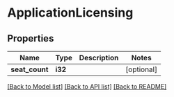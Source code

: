 # ApplicationLicensing

## Properties
Name | Type | Description | Notes
------------ | ------------- | ------------- | -------------
**seat_count** | **i32** |  | [optional] 

[[Back to Model list]](../README.md#documentation-for-models) [[Back to API list]](../README.md#documentation-for-api-endpoints) [[Back to README]](../README.md)


